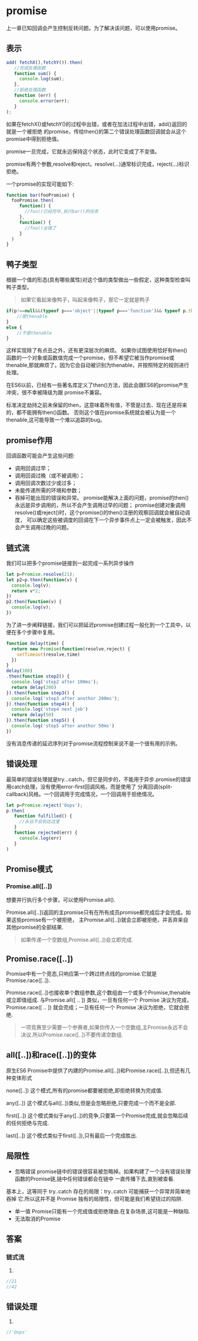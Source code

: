 # promise
上一章已知回调会产生控制反转问题。为了解决该问题，可以使用promise。

## 表示
```javascript
add( fetchX(),fetchY()).then(
   //完成处理函数
   function sum() {
     console.log(sum);
   },
   //拒绝处理函数
   function (err) {
     console.error(err);
   }
);

```
如果在fetchX()或fetchY()的过程中出错，或者在加法过程中出错，add()返回的就是一个被拒绝
的promise，传给then()的第二个错误处理函数回调就会从这个promise中得到拒绝值。

promise一旦完成，它就永远保持这个状态，此时它变成了不变值。

promise有两个参数,resolve和reject。resolve(...)通常标识完成，reject(...)标识拒绝。

一个promise的实现可能如下:
```javascript
function bar(fooPromise) {
  fooPromise.then(
     function() {
       //foo()已经完毕,执行bar()的任务
     },
     function() {
       //foo()出错了
     }
  )
}
```
## 鸭子类型
根据一个值的形态(具有哪些属性)对这个值的类型做出一些假定，这种类型检查叫鸭子类型。
> 如果它看起来像鸭子，叫起来像鸭子，那它一定就是鸭子
```javascript
if(p!==null&&(typeof p==='object'||typeof p==='function')&& typeof p.then==='function'){
	//是thenable
}
else {
	//不是thenable
}
```
这样实现除了有点丑之外，还有更深层次的麻烦。
如果你试图使用恰好有then()函数的一个对象或函数值完成一个promise，但不希望它被当作promise或
thenable,那就麻烦了。因为它会自动被识别为thenable，并按照特定的规则进行处理。

在ES6以前，已经有一些著名库定义了then()方法，因此会跟ES6的promise产生冲突，很不幸被降级为跟
promise不兼容。

标准决定劫持之前未保留的then，这意味着所有值，不管是过去、现在还是将来的，都不能拥有then()函数。
否则这个值在promise系统就会被认为是一个thenable,这可能导致一个难以追踪的bug。

## promise作用
回调函数可能会产生这些问题:
+ 调用回调过早；
+ 调用回调过晚（或不被调用）；
+ 调用回调次数过少或过多；
+ 未能传递所需的环境和参数；
+ 吞掉可能出现的错误和异常。
promise能解决上面的问题，promise的then()永远是异步调用的，所以不会产生调用过早的问题；
promise创建对象调用resolve()或reject()时，这个promise()的then()注册的观察回调就会被自动调度，
可以确定这些被调度的回调在下一个异步事件点上一定会被触发，因此不会产生调用过晚的问题。



## 链式流
我们可以把多个promise链接到一起完成一系列异步操作
```javascript
let p=Promise.resolve(21);
let p2=p.then(function(v) {
  console.log(v);
  return v*2;
})
p2.then(function(v) {
  console.log(v);
})
```
为了进一步阐释链接，我们可以把延迟promise创建过程一般化到一个工具中，以便在多个步骤中复用。
```javascript
function delay(time) {
  return new Promise(function(resolve,reject) {
    setTimeout(resolve,time)
  })
}
delay(100)
.then(function step2() {
  console.log('step2 after 100ms');
  return delay(200)
}).then(function step3() {
  console.log('step3 after anothor 200ms');
}).then(function step4() {
  console.log('step4 next job')
  return delay(50)
}).then(function step5() {
  console.log('step5 after anothor 50ms')
})
```
没有消息传递的延迟序列对于promise流程控制来说不是一个很有用的示例。
## 错误处理
最简单的错误处理就是try...catch，但它是同步的，不能用于异步.promise的错误用catch处理，没有使用error-first回调风格，而是使用了
分离回调(split-callback)风格。一个回调用于完成情况，一个回调用于拒绝情况。

```javascript
let p=Promise.reject('Oops');
p.then(
   function fulfilled() {
     //永远不会到达这里
   }
   function rejected(err) {
     console.log(err)
   }
)

```
## Promise模式
### Promise.all([..])
想要并行执行多个步骤，可以使用Promise.all().

Promise.all([..])返回的主promise只有在所有成员promise都完成后才会完成。如果这些promise有一个被拒绝，
主Promise.all([..])就会立即被拒绝，并丢弃来自其他promise的全部结果.
> 如果传递一个空数组,Promise.all([..])会立即完成.
## Promise.race([..])
Promise中有一个竞态,只响应第一个跨过终点线的promise.它就是Promise.race([..]).

Promise.race([..])也接收单个数组参数,这个数组由一个或多个Promise,thenable或立即值组成.
与Promise.all([ .. ]) 类似，一旦有任何一个 Promise 决议为完成，Promise.race([ .. ])
就会完成；一旦有任何一个 Promise 决议为拒绝，它就会拒绝.
> 一项竞赛至少需要一个参赛者,如果你传入一个空数组,主Promise永远不会决议.所以Promise.race([..])不要传递空数组.

## all([..])和race([..])的变体
原生ES6 Promise中提供了内建的Promise.all([..])和Promise.race([..]),但还有几种变体形式

none([..])
这个模式,所有的promise都要被拒绝,即拒绝转换为完成值.

any([..])
这个模式与all([..])类似,但是会忽略拒绝,只要完成一个而不是全部.

first([..])
这个模式类似于any([..])的竞争,只要第一个Promise完成,就会忽略后续的任何拒绝与完成.

last([..])
这个模式类似于first([..]),只有最后一个完成胜出.
## 局限性
+ 忽略错误
promise链中的错误很容易被忽略掉。如果构建了一个没有错误处理函数的Promise链,链中任何错误都会在链中
一直传播下去,直到被查看.

基本上，这等同于 try..catch 存在的局限：try..catch 可能捕获一个异常并简单地吞掉
它.所以这并不是 Promise 独有的局限性，但可能是我们希望绕过的陷阱.

+ 单一值
Promise只能有一个完成值或拒绝理由.在复杂场景,这可能是一种缺陷.
+ 无法取消的Promise

## 答案
### 链式流
1.
```javascript
//21
//42
```
## 错误处理
1.
 ```javascript
//'Oops'
```

